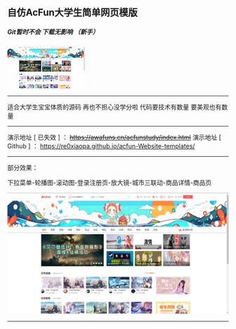 ## 自仿AcFun大学生简单网页模版

##### Git暂时不会 下载无影响 （新手） 

![image](/assets/image.gif)

---

适合大学生宝宝体质的源码 再也不担心没学分啦 代码要技术有数量 要美观也有数量

---

演示地址 [ 已失效 ] ：
<del>https://awafuns.cn/acfunstudy/index.html</del>
演示地址 [ Github ] ：
https://re0xiaopa.github.io/acfun-Website-templates/

---

部分效果：

下拉菜单-轮播图-滚动图-登录注册页-放大镜-城市三联动-商品详情-商品页

![image](/assets/image.webp)

----
